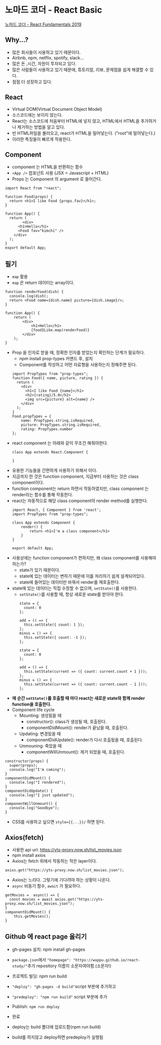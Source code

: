 # 노마드 코더 - React Basic

[노마드 코더 - React Fundamentals 2019](https://www.youtube.com/watch?v=gJdHKIj0Bx4&list=PL7jH19IHhOLPp990qs8MbSsUlzKcTKuCf&index=2)

## Why...?

- 많은 회사들이 사용하고 있기 때문이다.
- Airbnb, npm, netflix, spotify, slack...
- 많은 돈 ,시간, 자원이 투자되고 있다.
- 많은 사람들이 사용하고 있기 때문에, 튜토리얼, 리뷰, 문제점을 쉽게 해결할 수 있다.
- 점점 더 성장하고 있다.

## React

- Virtual DOM(Virtual Document Object Model)
- 소스코드에는 보이지 않는다.
- React는 소스코드에 처음부터 HTML에 넣지 않고, HTML에서 HTML을 추가하거나 제거하는 방법을 알고 있다.
- 빈 HTML파일을 불러오고, react가 HTML을 밀어넣는다. ("root"에 밀어넣는다.)
- 이러한 특징들이 빠르게 작용한다.

## Component

- component 는 HTML을 반환하는 함수
- `<App />` 컴포넌트 사용 (JSX = Javascript + HTML)
- Props 는 Component 의 argument 로 들어간다.
```react
import React from "react";

function Food(props) {
  return <h1>I like Food {props.fav}</h1>;
}

function App() {
  return (
        <div>
​      <h1>Hello</h1>
​      <Food fav="kimchi" />
​    </div>
  );
}
export default App;
```

## 필기

- `map` 활용
- `map` 은 return 데이터는 array이다.
```react
function renderFood(dish) {
  console.log(dish);
  return <Food name={dish.name} picture={dish.image}/>;
}

function App() {
    return (
        <div>
            <h1>Hello</h1>
            {foodILike.map(renderFood)}
        </div>
    );
}
```
- Prop 을 인자로 받을 때, 정확한 인자를 받았는지 확인하는 단계가 필요하다.
  - npm install prop-types 커맨드 후, 설치
  - Component를 작성하고 어떤 자료형을 사용하는지 정해주면 된다.
  ```react
  import PropTypes from "prop-types";
  function Food({ name, picture, rating }) {
    return (
      <div>
        <h1>I like Food {name}</h1>
        <h2>{rating}/5.0</h2>
        <img src={picture} alt={name} />
      </div>
    );
  }
  Food.propTypes = {
      name: PropTypes.string.isRequired,
      picture: PropTypes.string.isRequired,
      rating: PropTypes.number
  };
  ```
- react component 는 아래와 같이 무조건 해줘야한다.
  ```react
  class App extends React.Component {
    
  }
  ```
- 유용한 기능들을 간편하게 사용하기 위해서 이다.
- 지금까지 한 것은 function component, 지금부터 사용하는 것은 class component이다.
- function component는 return 하면서 작동하였지만, class component 는 render라는 함수를 통해 작동한다.
- react는 자동적으로 해당 class component의 render method를 실행한다.
  ```react
  import React, { Component } from 'react';
  import PropTypes from "prop-types";

  class App extends Component {
      render() {
          return <h1>I'm a class component</h1>
      }
  }

  export default App;
  ```
- 사용상에는 function component가 편하지만, 왜 class component를 사용해야 하는가?
  - state가 있기 때문이다.
  - state에 있는 데이터는 변하기 때문에 이를 처리하기 쉽게 설계되어있다.
  - state에 들어있는 데이터만 바꿔서 render를 재호출한다.
- state에 있는 데이터는 직접 수정할 수 없으며, `setState()`를 사용한다.
  - `setState()`를 사용할 때, 항상 새로운 state를 받아야 한다.
    ```react
    state = {
      count: 0
    };

    add = () => {
      this.setState({ count: 1 });
    };
    minus = () => {
      this.setState({ count: -1 });
    };
    ```
    ```react
    state = {
      count: 0
    };

    add = () => {
      this.setState(current => ({ count: current.count + 1 }));
    };
    minus = () => {
      this.setState(current => ({ count: current.count - 1 }));
    };
    ```
- **매 순간 `setState()`를 호출할 때 마다 react는 새로운 state와 함께 render function을 호출한다.**
- Component life cycle
  - Mounting: 생성됬을 때
    - constructor(): class가 생성될 때, 호출된다.
    - componentDidMount(): render가 끝났을 때, 호출된다.
  - Updating: 변경됬을 때
    - componentDidUpdate(): render가 다시 호출됬을 때, 호출된다.
  - Unmouning: 죽었을 때
    - componentWillUnmount(): 제거 되었을 때, 호출된다.
```react
constructor(props) {
  super(props);
  console.log("I'm coming");
}
componentDidMount() {
  console.log("I rendered");
}
componentDidUpdate() {
  console.log("I just updated");
}
componentWillUnmount() {
  console.log("Goodbye");
}
```
- CSS를 사용하고 싶으면 `style={{...}}/` 하면 된다.

## Axios(fetch)
- 사용한 api url: https://yts-proxy.now.sh/list_movies.json
- npm install axios
- Axios는 fetch 위에서 작동하는 작은 layer이다.
```react
axios.get("https://yts-proxy.now.sh/list_movies.json");
```
- Axios는 느리다. 그렇기에 기다려야 하는 상황이 나온다.
- `async` 비동기 함수, `await` 가 필요하다.
```react
getMovies =  async() => {
  const movies = await axios.get("https://yts-proxy.now.sh/list_movies.json");
}
componentDidMount() {
    this.getMovies();
}
```

## Github 에 react page 올리기
- gh-pages 설치: npm install gh-pages
- `package.json`에서 `"homepage": "https://wuppu.github.io/react-study/"`추가 repository 이름이 소문자여야함.(소문자!)
- 프로젝트 빌딩: npm run build
- `"deploy": "gh-pages -d build"`script 부분에 추가하고
- `"predeploy": "npm run build"` script 부분에 추가
- Publish: `npm run deploy`
- 완료

- deploy는 build 폴더에 업로드함(npm run build)
- build를 하지않고 deploy하면 predeploy가 실행됨